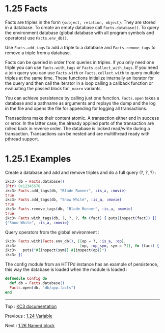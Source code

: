 # 1.25 Facts

Facts are triples in the form `{subject, relation, object}`.
They are stored in a database. To create an empty database
call `Facts.database()`. To query the environment database
(global database with all program symbols and operators) use
`Facts.env_db()`.

Use `Facts.add_tags` to add a triple to a database and
`Facts.remove_tags` to remove a triple from a database.

Facts can be queried in order from queries in triples.
If you only need one triple you can use `Facts.with_tags` or
`Facts.collect_with_tags`. If you need a join query you can
use `Facts.with` or `Facts.collect_with` to query multiple triples
at the same time. These functions initialize internally an iterator
for the query and then call the iterator in a loop calling a callback
function or evaluating the passed block for `_macro` variants.

You can achieve persistence by calling just one function.
`Facts.open` takes a database and a pathname as arguments and
replays the dump and the log in the file and opens the file for
appending for logging all transactions.

Transactions make their content atomic. A transaction either end
in success or error. In the latter case, the already applied parts
of the transaction are rolled back in reverse order. The database
is locked read/write during a transaction. Transactions can be
nested and are multithread ready with pthread support.


# 1.25.1 Examples

Create a database and add and remove triples and do a
full query (?, ?, ?) :

```elixir
ikc3> db = Facts.database()
(Ptr) 0x12345678
ikc3> Facts.add_tags(db, "Blade Runner", :is_a, :movie)
true
ikc3> Facts.add_tags(db, "Snow White", :is_a, :movie)
true
ikc3> Facts.remove_tags(db, "Blade Runner", :is_a, :movie)
true
ikc3> Facts.with_tags(db, ?, ?, ?, fn (fact) { puts(inspect(fact)) })
{"Snow White", :is_a, :movie}
```

Query operators from the global environment :

```elixir
ikc3> Facts.with(Facts.env_db(), [[op = ?, :is_a, :op],
ikc3>                             [op, :op_sym, sym = ?]], fn (fact) {
ikc3>   puts("#{inspect(sym)} #{inspect(op)}")
ikc3> })
```

The config module from an HTTPd instance has an example of
persistence, this way the database is loaded when the module is loaded :

```elixir
defmodule Config do
  def db = Facts.database()
  Facts.open(db, "db/app.facts")
end
```

---

Top : [KC3 documentation](../)

Previous : [1.24 Variable](1.24_Variable)

Next : [1.26 Named block](1.26_Named_block)
